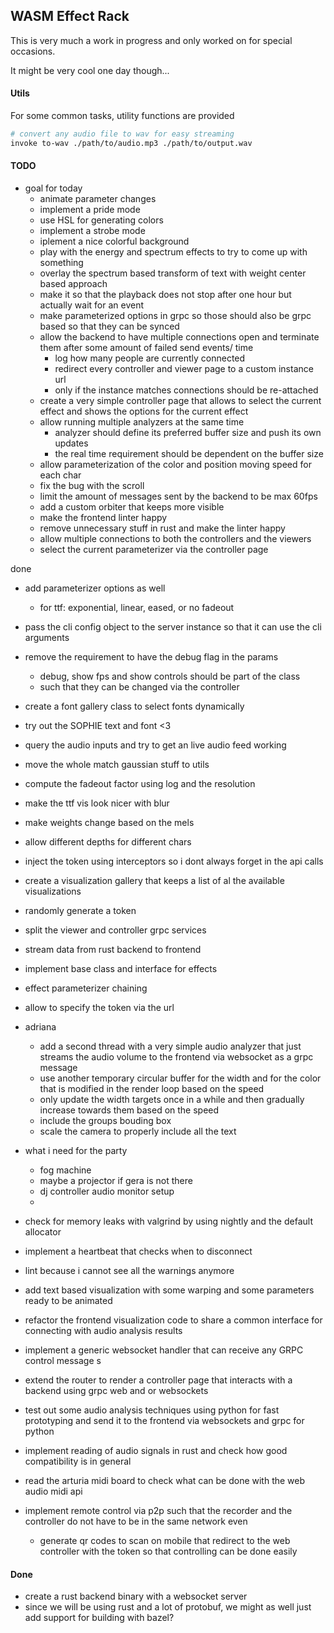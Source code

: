 ## WASM Effect Rack

This is very much a work in progress and only worked on for special occasions.

It might be very cool one day though...

#### Utils

For some common tasks, utility functions are provided

```bash
# convert any audio file to wav for easy streaming
invoke to-wav ./path/to/audio.mp3 ./path/to/output.wav
```

#### TODO

- goal for today
  - animate parameter changes
  - implement a pride mode
  - use HSL for generating colors
  - implement a strobe mode
  - iplement a nice colorful background
  - play with the energy and spectrum effects to try to come up with something
  - overlay the spectrum based transform of text with weight center based approach
  - make it so that the playback does not stop after one hour but actually wait for an event
  - make parameterized options in grpc so those should also be grpc based so that they can be synced
  - allow the backend to have multiple connections open and terminate them after some amount of failed send events/ time
    - log how many people are currently connected
    - redirect every controller and viewer page to a custom instance url
    - only if the instance matches connections should be re-attached
  - create a very simple controller page that allows to select the current effect and shows the options for the current effect
  - allow running multiple analyzers at the same time
    - analyzer should define its preferred buffer size and push its own updates
    - the real time requirement should be dependent on the buffer size
  - allow parameterization of the color and position moving speed for each char
  - fix the bug with the scroll
  - limit the amount of messages sent by the backend to be max 60fps
  - add a custom orbiter that keeps more visible
  - make the frontend linter happy
  - remove unnecessary stuff in rust and make the linter happy
  - allow multiple connections to both the controllers and the viewers
  - select the current parameterizer via the controller page

done

  - add parameterizer options as well
    - for ttf: exponential, linear, eased, or no fadeout
- pass the cli config object to the server instance so that it can use the cli arguments
- remove the requirement to have the debug flag in the params
  - debug, show fps and show controls should be part of the class
  - such that they can be changed via the controller
- create a font gallery class to select fonts dynamically
- try out the SOPHIE text and font <3
- query the audio inputs and try to get an live audio feed working
- move the whole match gaussian stuff to utils
- compute the fadeout factor using log and the resolution
- make the ttf vis look nicer with blur
- make weights change based on the mels
- allow different depths for different chars
- inject the token using interceptors so i dont always forget in the api calls
- create a visualization gallery that keeps a list of al the available visualizations
- randomly generate a token
- split the viewer and controller grpc services
- stream data from rust backend to frontend
- implement base class and interface for effects
- effect parameterizer chaining
- allow to specify the token via the url

- adriana

  - add a second thread with a very simple audio analyzer that just streams the audio volume to the frontend via websocket as a grpc message
  - use another temporary circular buffer for the width and for the color that is modified in the render loop based on the speed
  - only update the width targets once in a while and then gradually increase towards them based on the speed
  - include the groups bouding box
  - scale the camera to properly include all the text

- what i need for the party

  - fog machine
  - maybe a projector if gera is not there
  - dj controller audio monitor setup
  -

- check for memory leaks with valgrind by using nightly and the default allocator
- implement a heartbeat that checks when to disconnect
- lint because i cannot see all the warnings anymore
- add text based visualization with some warping and some parameters ready to be animated
- refactor the frontend visualization code to share a common interface for connecting with audio analysis results
- implement a generic websocket handler that can receive any GRPC control message s
- extend the router to render a controller page that interacts with a backend using grpc web and or websockets
- test out some audio analysis techniques using python for fast prototyping and send it to the frontend via websockets and grpc for python
- implement reading of audio signals in rust and check how good compatibility is in general
- read the arturia midi board to check what can be done with the web audio midi api
- implement remote control via p2p such that the recorder and the controller do not have to be in the same network even
  - generate qr codes to scan on mobile that redirect to the web controller with the token so that controlling can be done easily

#### Done

- create a rust backend binary with a websocket server
- since we will be using rust and a lot of protobuf, we might as well just add support for building with bazel?
